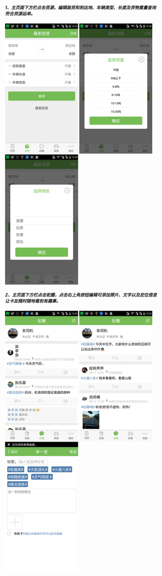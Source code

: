 ##### 1、主页面下方栏点击货源，编辑装货和到达地、车辆类型、长度及货物重量查询符合货源运单。

![](/assets/货源查询.png)   ![](/assets/货源查询2.png)   ![](/assets/货源查询3.png)

##### 2、主页面下方栏点击驼圈，点击右上角按钮编辑可添加照片、文字以及定位信息让卡友随时随地看到有趣事。

![](/assets/驼圈1.png)   ![](/assets/驼圈2.png)   ![](/assets/驼圈3.png)

